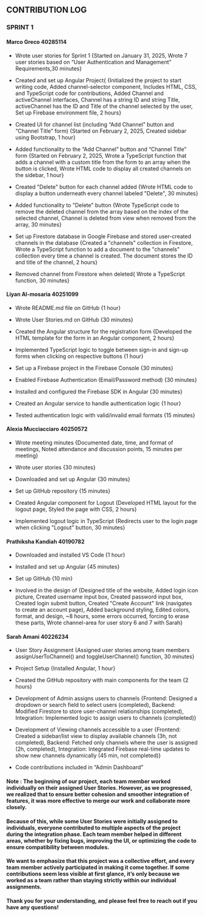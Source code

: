 ## CONTRIBUTION LOG

### SPRINT 1

#### Marco Greco 40285114
* Wrote user stories for Sprint 1 {Started on January 31, 2025,
   Wrote 7 user stories based on “User Authentication and Management” Requirements,30 minutes}
  
- Created and set up Angular Project{
  {Initialized the project to start writing code,
  Added channel-selector component,
  Includes HTML, CSS, and TypeScript code for contributions,
  Added Channel and activeChannel interfaces,
  Channel has a string ID and string Title,
  activeChannel has the ID and Title of the channel selected by the user,
  Set up Firebase environment file,
 2 hours}
  
- Created UI for channel list (including “Add Channel” button and “Channel Title” form)
  {Started on February 2, 2025,
  Created sidebar using Bootstrap,
  1 hour}

- Added functionality to the “Add Channel” button and “Channel Title” form
  {Started on February 2, 2025,
  Wrote a TypeScript function that adds a channel with a custom title from the form to an array when the button is clicked,
  Wrote HTML code to display all created channels on the sidebar,
  1 hour}

- Created "Delete" button for each channel added
  {Wrote HTML code to display a button underneath every channel labeled "Delete",
  30 minutes}

- Added functionality to "Delete" button
  {Wrote TypeScript code to remove the deleted channel from the array based on the index of the selected channel,
  Channel is deleted from view when removed from the array,
  30 minutes}

- Set up Firestore database in Google Firebase and stored user-created channels in the database
  {Created a "channels" collection in Firestore,
  Wrote a TypeScript function to add a document to the "channels" collection every time a channel is created. The document stores the ID     and title of the channel,
  2 hours}

- Removed channel from Firestore when deleted{
  Wrote a TypeScript function,
  30 minutes}

#### Liyan Al-mosaria 40251099

- Wrote README.md file on GitHub
  {1 hour}
  
- Wrote User Stories.md on GitHub
  {30 minutes}

- Created the Angular structure for the registration form
  {Developed the HTML template for the form in an Angular component,
  2 hours}

- Implemented TypeScript logic to toggle between sign-in and sign-up forms when clicking on respective buttons
  {1 hour}

- Set up a Firebase project in the Firebase Console
  {30 minutes}

- Enabled Firebase Authentication (Email/Password method)
  {30 minutes}

- Installed and configured the Firebase SDK in Angular
  {30 minutes}

- Created an Angular service to handle authentication logic
  {1 hour}

- Tested authentication logic with valid/invalid email formats 
  {15 minutes}

#### Alexia Mucciacciaro 40250572

- Wrote meeting minutes
  {Documented date, time, and format of meetings,
  Noted attendance and discussion points,
  15 minutes per meeting}

- Wrote user stories
  {30 minutes}

- Downloaded and set up Angular
  {30 minutes}

- Set up GitHub repository
  {15 minutes}

- Created Angular component for Logout 
  {Developed HTML layout for the logout page,
  Styled the page with CSS,
  2 hours}

- Implemented logout logic in TypeScript
  {Redirects user to the login page when clicking "Logout" button,
  30 minutes}

#### Prathiksha Kandiah 40190782
- Downloaded and installed VS Code
  {1 hour}

- Installed and set up Angular
  {45 minutes}

- Set up GitHub
  {10 min}

- Involved in the design of
  {Designed title of the website,
  Added login icon picture,
  Created username input box,
  Created password input box,
  Created login submit button,
  Created "Create Account" link (navigates to create an account page),
  Added background styling,
  Edited colors, format, and design,
  ~8 hours,
  some errors occurred, forcing to erase these parts,
  Wrote channel-area for user story 6 and 7 with Sarah}

#### Sarah Amani 40226234

- User Story Assignment
  {Assigned user stories among team members assignUserToChannel() and toggleUserChannel() function,
  30 minutes}

- Project Setup
  {Installed Angular,
  1 hour}

- Created the GitHub repository with main components for the team
  {2 hours}

- Development of Admin assigns users to channels 
  {Frontend: Designed a dropdown or search field to select users (completed),
  Backend: Modified Firestore to store user-channel relationships (completed),
  Integration: Implemented logic to assign users to channels (completed)}

- Development of Viewing channels accessible to a user
  {Frontend: Created a sidebar/list view to display available channels (3h, not completed),
  Backend: Fetched only channels where the user is assigned (2h, completed),
  Integration: Integrated Firebase real-time updates to show new channels dynamically (45 min, not completed)}

- Code contributions included in “Admin Dashboard” 


#### Note : The beginning of our project, each team member worked individually on their assigned User Stories. However, as we progressed, we realized that to ensure better cohesion and smoother integration of features, it was more effective to merge our work and collaborate more closely.
#### Because of this, while some User Stories were initially assigned to individuals, everyone contributed to multiple aspects of the project during the integration phase. Each team member helped in different areas, whether by fixing bugs, improving the UI, or optimizing the code to ensure compatibility between modules.
#### We want to emphasize that this project was a collective effort, and every team member actively participated in making it come together. If some contributions seem less visible at first glance, it’s only because we worked as a team rather than staying strictly within our individual assignments.
#### Thank you for your understanding, and please feel free to reach out if you have any questions!



